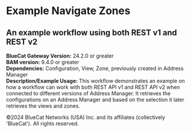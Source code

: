 # **Example Navigate Zones**
## An example workflow using both REST v1 and REST v2


**BlueCat Gateway Version:** 24.2.0 or greater <br/>
**BAM version:** 9.4.0 or greater <br/>
**Dependencies:** Configuration, View, Zone, previously created in Address Manager <br/>
**Description/Example Usage:**  This workflow demonstrates an example on how a workflow can work with both REST API v1 and REST API v2 when connected to different versions of Address Manager. It retrieves the configurations on an Address Manager and based on the selection it later retrieves the views and zones. 

©2024 BlueCat Networks (USA) Inc. and its affiliates (collectively 'BlueCat'). All rights reserved.
